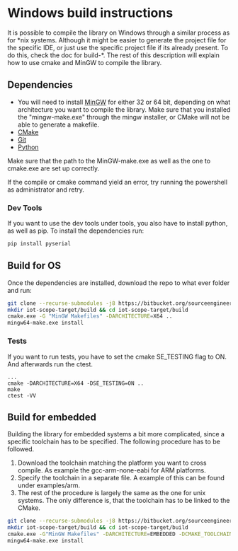 # Windows build instructions
It is possible to compile the library on Windows through a similar process as for \*nix systems.
Although it might be easier to generate the project file for the specific IDE, or just use the specific project file if its already present. To do this, check the doc for build-\*.
The rest of this description will explain how to use cmake and MinGW to compile the library.
## Dependencies
- You will need to install [MinGW](http://mingw.org/wiki/Install_MinGW) for either 32 or 64 bit, depending on what architecture you want to compile the library. Make sure that you installed the "mingw-make.exe" through the mingw installer, or CMake will not be able to generate a makefile.
- [CMake](https://cmake.org/download/)
- [Git](https://git-scm.com/book/en/v2/Getting-Started-Installing-Git)
- [Python](https://www.python.org/)

Make sure that the path to the MinGW-make.exe as well as the one to cmake.exe are set up correctly.

If the compile or cmake command yield an error, try running the powershell as administrator and retry.
### Dev Tools
If you want to use the dev tools under tools, you also have to install python, as well as pip.
To install the dependencies run:
```bash
pip install pyserial
```
## Build for OS
Once the dependencies are installed, download the repo to what ever folder and run:
```bash
git clone --recurse-submodules -j8 https://bitbucket.org/sourceengineers/iot-scope-target.git
mkdir iot-scope-target/build && cd iot-scope-target/build
cmake.exe -G "MinGW Makefiles" -DARCHITECTURE=X64 ..
mingw64-make.exe install
```
### Tests
If you want to run tests, you have to set the cmake SE_TESTING flag to ON. And afterwards run the ctest.
```
...
cmake -DARCHITECTURE=X64 -DSE_TESTING=ON ..
make
ctest -VV
```
## Build for embedded
Building the library for embedded systems a bit more complicated, since a specific toolchain has to be specified.
The following procedure has to be followed.

1. Download the toolchain matching the platform you want to cross compile. As example the gcc-arm-none-eabi for ARM platforms.
2. Specify the toolchain in a separate file. A example of this can be found under examples/arm.
3. The rest of the procedure is largely the same as the one for unix systems. The only difference is, that the toolchain has to be linked to the CMake.
```bash
git clone --recurse-submodules -j8 https://bitbucket.org/sourceengineers/iot-scope-target.git
mkdir iot-scope-target/build && cd iot-scope-target/build
cmake.exe -G"MinGW Makefiles" -DARCHITECTURE=EMBEDDED -DCMAKE_TOOLCHAIN_FILE=TOOLCHAIN_FILE_PATH -DCMAKE_C_FLAGS="COMPILER_FLAGS" ..
mingw64-make.exe install
```
